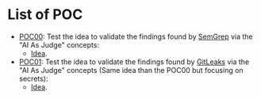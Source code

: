 # List of POC

* [POC00](poc00/): Test the idea to validate the findings found by [SemGrep](https://github.com/semgrep/semgrep) via the "AI As Judge" concepts:
  * [Idea](https://github.com/righettod/toolbox-codescan/issues/2).
* [POC01](poc01/): Test the idea to validate the findings found by [GitLeaks](https://github.com/gitleaks/gitleaks) via the "AI As Judge" concepts (Same idea than the POC00 but focusing on secrets):
  * [Idea](https://github.com/righettod/toolbox-codescan/issues/4).
